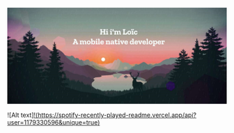![MasterHead](https://github.com/LoicBch/LoicBch/blob/main/headerjpg.jpg?raw=true)

![Alt text][!(https://spotify-recently-played-readme.vercel.app/api?user=1179330596&unique=true)](https://open.spotify.com/user/1179330596)

<!--
**LoicBch/LoicBch** is a ✨ _special_ ✨ repository because its `README.md` (this file) appears on your GitHub profile.

Here are some ideas to get you started:

- 🔭 I’m currently working on ...
- 🌱 I’m currently learning ...
- 👯 I’m looking to collaborate on ...
- 🤔 I’m looking for help with ...
- 💬 Ask me about ...
- 📫 How to reach me: ...
- 😄 Pronouns: ...
- ⚡ Fun fact: ...
-->
